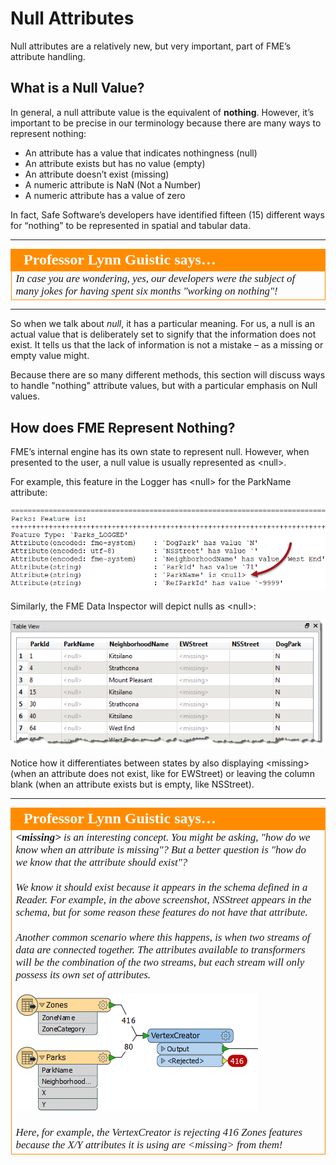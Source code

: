 # Null Attributes #

Null attributes are a relatively new, but very important, part of FME’s attribute handling.

## What is a Null Value? ##

In general, a null attribute value is the equivalent of **nothing**. However, it’s important to be precise in our terminology because there are many ways to represent nothing:

- An attribute has a value that indicates nothingness (null)
- An attribute exists but has no value (empty)
- An attribute doesn’t exist (missing)
- A numeric attribute is NaN (Not a Number)
- A numeric attribute has a value of zero

In fact, Safe Software’s developers have identified fifteen (15) different ways for “nothing” to be represented in spatial and tabular data.

---

<table style="border-spacing: 0px">
<tr>
<td style="vertical-align:middle;background-color:darkorange;border: 2px solid darkorange">
<i class="fa fa-quote-left fa-lg fa-pull-left fa-fw" style="color:white;padding-right: 12px;vertical-align:text-top"></i>
<span style="color:white;font-size:x-large;font-weight: bold;font-family:serif">Professor Lynn Guistic says…</span>
</td>
</tr>

<tr>
<td style="border: 1px solid darkorange">
<span style="font-family:serif; font-style:italic; font-size:larger">
In case you are wondering, yes, our developers were the subject of many jokes for having spent six months "working on nothing"!
</span>
</td>
</tr>
</table>

---

So when we talk about *null*, it has a particular meaning. For us, a null is an actual value that is deliberately set to signify that the information does not exist. It tells us that the lack of information is not a mistake – as a missing or empty value might.

Because there are so many different methods, this section will discuss ways to handle "nothing" attribute values, but with a particular emphasis on Null values.


## How does FME Represent Nothing? ##
FME’s internal engine has its own state to represent null. However, when presented to the user, a null value is usually represented as &lt;null&gt;.

For example, this feature in the Logger has &lt;null&gt; for the ParkName attribute:

![](./Images/Img5.16.NullsInLog.png)

Similarly, the FME Data Inspector will depict nulls as &lt;null&gt;:

![](./Images/Img5.17.NullsInDI.png)

Notice how it differentiates between states by also displaying &lt;missing&gt; (when an attribute does not exist, like for EWStreet) or leaving the column blank (when an attribute exists but is empty, like NSStreet).

---

<table style="border-spacing: 0px">
<tr>
<td style="vertical-align:middle;background-color:darkorange;border: 2px solid darkorange">
<i class="fa fa-quote-left fa-lg fa-pull-left fa-fw" style="color:white;padding-right: 12px;vertical-align:text-top"></i>
<span style="color:white;font-size:x-large;font-weight: bold;font-family:serif">Professor Lynn Guistic says…</span>
</td>
</tr>

<tr>
<td style="border: 1px solid darkorange">
<span style="font-family:serif; font-style:italic; font-size:larger">
<strong>&lt;missing&gt;</strong> is an interesting concept. You might be asking, "how do we know when an attribute is missing"? But a better question is "how do we know that the attribute should exist"?
<br><br>We know it should exist because it appears in the schema defined in a Reader. For example, in the above screenshot, NSStreet appears in the schema, but for some reason these features do not have that attribute.
<br><br>Another common scenario where this happens, is when two streams of data are connected together. The attributes available to transformers will be the combination of the two streams, but each stream will only possess its own set of attributes.  
<br><br><img src="./Images/Img5.18.MissingInWorkspace.png">
<br><br>Here, for example, the VertexCreator is rejecting 416 Zones features because the X/Y attributes it is using are &lt;missing&gt; from them!
</span>
</td>
</tr>
</table>